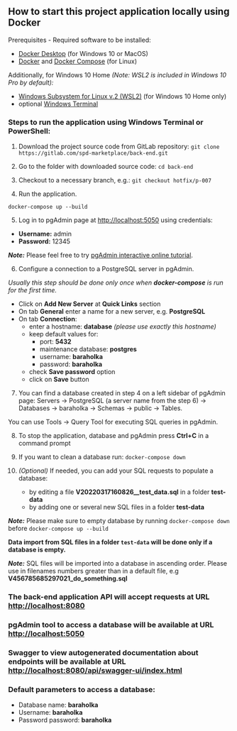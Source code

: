 ## How to start this project application locally using Docker 

Prerequisites - Required software to be installed: 
- [Docker Desktop](https://docs.docker.com/docker-for-windows/install/) (for Windows 10 or MacOS)
- [Docker](https://docs.docker.com/engine/install/) and [Docker Compose](https://docs.docker.com/compose/install/) (for Linux)

Additionally, for Windows 10 Home _(Note: WSL2 is included in Windows 10 Pro by default):_
- [Windows Subsystem for Linux v.2 (WSL2)](https://docs.microsoft.com/en-us/windows/wsl/install-win10) (for Windows 10 Home only)
- optional [Windows Terminal](https://docs.microsoft.com/en-us/windows/terminal/get-started)
 
### Steps to run the application using Windows Terminal or PowerShell:
1. Download the project source code from GitLab repository:
   `git clone https://gitlab.com/spd-marketplace/back-end.git`


2. Go to the folder with downloaded source code:
   `cd back-end`


3. Checkout to a necessary branch, e.g.:
   `git checkout hotfix/p-007`
   

4. Run the application.

`docker-compose up --build`

5. Log in to pgAdmin page at [http://localhost:5050](http://localhost:5050) using credentials:
- **Username:** admin
- **Password:** 12345
   
_**Note:**_ Please feel free to try [pgAdmin interactive online tutorial](https://www.pgadmin.org/try/).

6. Configure a connection to a PostgreSQL server in pgAdmin. 
   
_Usually this step should be done only once when **docker-compose** is run for the first time._
- Click on **Add New Server** at **Quick Links** section
- On tab **General** enter a name for a new server, e.g. **PostgreSQL**
- On tab **Connection**: 
   - enter a hostname: **database** _(please use exactly this hostname)_
   - keep default values for:
        - port: **5432**
        - maintenance database: **postgres**
        - username: **baraholka**
        - password: **baraholka**
   - check **Save password** option
   - click on **Save** button

7. You can find a database created in step 4 on a left sidebar of pgAdmin page: Servers -> PostgreSQL (a server name from the step 6) -> Databases -> baraholka -> Schemas -> public -> Tables.

You can use Tools -> Query Tool for executing SQL queries in pgAdmin.

8. To stop the application, database and pgAdmin press **Ctrl+C** in a command prompt


9. If you want to clean a database run:
`docker-compose down`


10. _(Optional)_ If needed, you can add your SQL requests to populate a database:
    - by editing a file **V20220317160826__test_data.sql** in a folder **test-data**
    - by adding one or several new SQL files in a folder **test-data**

_**Note:**_ Please make sure to empty database by running `docker-compose down` before `docker-compose up --build`

**Data import from SQL files in a folder `test-data` will be done only if a database is empty.**

_**Note:**_ SQL files will be imported into a database in ascending order. Please use in filenames numbers greater than in a default file, e.g **V456785685297021_do_something.sql**

### The back-end application API will accept requests at URL [http://localhost:8080](http://localhost:8080)

### pgAdmin tool to access a database will be available at URL [http://localhost:5050](http://localhost:5050)

### Swagger to view autogenerated documentation about endpoints will be available at URL [http://localhost:8080/api/swagger-ui/index.html](http://localhost:8080/api/swagger-ui/index.html)

### Default parameters to access a database:

- Database name:     **baraholka**
- Username:          **baraholka**
- Password password: **baraholka**
